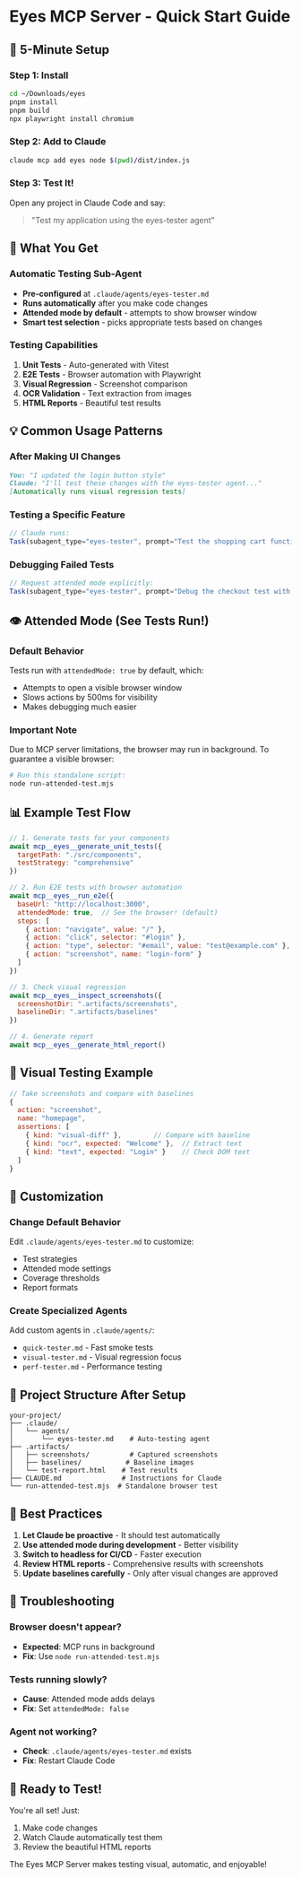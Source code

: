 # Eyes MCP Server - Quick Start Guide

## 🚀 5-Minute Setup

### Step 1: Install
```bash
cd ~/Downloads/eyes
pnpm install
pnpm build
npx playwright install chromium
```

### Step 2: Add to Claude
```bash
claude mcp add eyes node $(pwd)/dist/index.js
```

### Step 3: Test It!
Open any project in Claude Code and say:
> "Test my application using the eyes-tester agent"

## 🎯 What You Get

### Automatic Testing Sub-Agent
- **Pre-configured** at `.claude/agents/eyes-tester.md`
- **Runs automatically** after you make code changes
- **Attended mode by default** - attempts to show browser window
- **Smart test selection** - picks appropriate tests based on changes

### Testing Capabilities
1. **Unit Tests** - Auto-generated with Vitest
2. **E2E Tests** - Browser automation with Playwright
3. **Visual Regression** - Screenshot comparison
4. **OCR Validation** - Text extraction from images
5. **HTML Reports** - Beautiful test results

## 💡 Common Usage Patterns

### After Making UI Changes
```markdown
You: "I updated the login button style"
Claude: "I'll test these changes with the eyes-tester agent..."
[Automatically runs visual regression tests]
```

### Testing a Specific Feature
```javascript
// Claude runs:
Task(subagent_type="eyes-tester", prompt="Test the shopping cart functionality")
```

### Debugging Failed Tests
```javascript
// Request attended mode explicitly:
Task(subagent_type="eyes-tester", prompt="Debug the checkout test with visible browser")
```

## 👁️ Attended Mode (See Tests Run!)

### Default Behavior
Tests run with `attendedMode: true` by default, which:
- Attempts to open a visible browser window
- Slows actions by 500ms for visibility
- Makes debugging much easier

### Important Note
Due to MCP server limitations, the browser may run in background. To guarantee a visible browser:

```bash
# Run this standalone script:
node run-attended-test.mjs
```

## 📊 Example Test Flow

```javascript
// 1. Generate tests for your components
await mcp__eyes__generate_unit_tests({
  targetPath: "./src/components",
  testStrategy: "comprehensive"
})

// 2. Run E2E tests with browser automation
await mcp__eyes__run_e2e({
  baseUrl: "http://localhost:3000",
  attendedMode: true,  // See the browser! (default)
  steps: [
    { action: "navigate", value: "/" },
    { action: "click", selector: "#login" },
    { action: "type", selector: "#email", value: "test@example.com" },
    { action: "screenshot", name: "login-form" }
  ]
})

// 3. Check visual regression
await mcp__eyes__inspect_screenshots({
  screenshotDir: ".artifacts/screenshots",
  baselineDir: ".artifacts/baselines"
})

// 4. Generate report
await mcp__eyes__generate_html_report()
```

## 🎨 Visual Testing Example

```javascript
// Take screenshots and compare with baselines
{
  action: "screenshot",
  name: "homepage",
  assertions: [
    { kind: "visual-diff" },        // Compare with baseline
    { kind: "ocr", expected: "Welcome" },  // Extract text
    { kind: "text", expected: "Login" }    // Check DOM text
  ]
}
```

## 🔧 Customization

### Change Default Behavior
Edit `.claude/agents/eyes-tester.md` to customize:
- Test strategies
- Attended mode settings
- Coverage thresholds
- Report formats

### Create Specialized Agents
Add custom agents in `.claude/agents/`:
- `quick-tester.md` - Fast smoke tests
- `visual-tester.md` - Visual regression focus
- `perf-tester.md` - Performance testing

## 📁 Project Structure After Setup

```
your-project/
├── .claude/
│   └── agents/
│       └── eyes-tester.md    # Auto-testing agent
├── .artifacts/
│   ├── screenshots/          # Captured screenshots
│   ├── baselines/           # Baseline images
│   └── test-report.html    # Test results
├── CLAUDE.md               # Instructions for Claude
└── run-attended-test.mjs  # Standalone browser test
```

## 🎯 Best Practices

1. **Let Claude be proactive** - It should test automatically
2. **Use attended mode during development** - Better visibility
3. **Switch to headless for CI/CD** - Faster execution
4. **Review HTML reports** - Comprehensive results with screenshots
5. **Update baselines carefully** - Only after visual changes are approved

## 🚨 Troubleshooting

### Browser doesn't appear?
- **Expected**: MCP runs in background
- **Fix**: Use `node run-attended-test.mjs`

### Tests running slowly?
- **Cause**: Attended mode adds delays
- **Fix**: Set `attendedMode: false`

### Agent not working?
- **Check**: `.claude/agents/eyes-tester.md` exists
- **Fix**: Restart Claude Code

## 🎉 Ready to Test!

You're all set! Just:
1. Make code changes
2. Watch Claude automatically test them
3. Review the beautiful HTML reports

The Eyes MCP Server makes testing visual, automatic, and enjoyable!